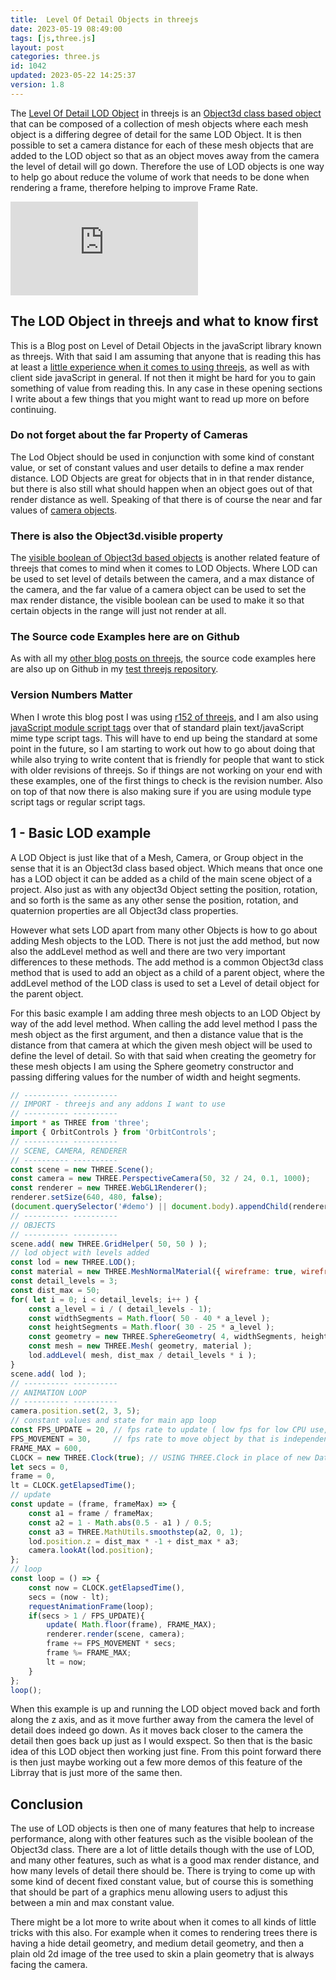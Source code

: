 ```yaml
---
title:  Level Of Detail Objects in threejs
date: 2023-05-19 08:49:00
tags: [js,three.js]
layout: post
categories: three.js
id: 1042
updated: 2023-05-22 14:25:37
version: 1.8
---
```


The [Level Of Detail LOD Object](https://threejs.org/docs/#api/en/objects/LOD) in threejs is an [Object3d class based object](/2018/04/23/threejs-object3d/) that can be composed of a collection of mesh objects where each mesh object is a differing degree of detail for the same LOD Object. It is then possible to set a camera distance for each of these mesh objects that are added to the LOD object so that as an object moves away from the camera the level of detail will go down. Therefore the use of LOD objects is one way to help go about reduce the volume of work that needs to be done when rendering a frame, therefore helping to improve Frame Rate.

<!-- more -->

<iframe class="youtube_video"  src="https://www.youtube.com/embed/6x_BL70_1gk" title="YouTube video player" frameborder="0" allow="accelerometer; autoplay; clipboard-write; encrypted-media; gyroscope; picture-in-picture" allowfullscreen></iframe>


## The LOD Object in threejs and what to know first

This is a Blog post on Level of Detail Objects in the javaScript library known as threejs. With that said I am assuming that anyone that is reading this has at least a [little experience when it comes to using threejs](/2018/04/04/threejs-getting-started/), as well as with client side javaScript in general. If not then it might be hard for you to gain something of value from reading this. In any case in these opening sections I write about a few things that you might want to read up more on before continuing.

### Do not forget about the far Property of Cameras

The Lod Object should be used in conjunction with some kind of constant value, or set of constant values and user details to define a max render distance. LOD Objects are great for objects that in in that render distance, but there is also still what should happen when an object goes out of that render distance as well. Speaking of that there is of course the near and far values of [camera objects](/2018/04/06/threejs-camera/).

### There is also the Object3d.visible property

The [visible boolean of Object3d based objects](/2021/05/24/threejs-object3d-visible/) is another related feature of threejs that comes to mind when it comes to LOD Objects. Where LOD can be used to set level of details between the camera, and a max distance of the camera, and the far value of a camera object can be used to set the max render distance, the visible boolean can be used to make it so that certain objects in the range will just not render at all.

### The Source code Examples here are on Github

As with all my [other blog posts on threejs](/categories/three-js/), the source code examples here are also up on Github in my [test threejs repository](https://github.com/dustinpfister/test_threejs/tree/master/views/forpost/threejs-lod).

### Version Numbers Matter

When I wrote this blog post I was using [r152 of threejs](https://github.com/dustinpfister/test_threejs/blob/master/views/demos/r152/README.md), and I am also using [javaScript module script tags](https://developer.mozilla.org/en-US/docs/Web/JavaScript/Guide/Modules) over that of standard plain text/javaScript mime type script tags. This will have to end up being the standard at some point in the future, so I am starting to work out how to go about doing that while also trying to write content that is friendly for people that want to stick with older revisions of threejs. So if things are not working on your end with these examples, one of the first things to check is the revision number. Also on top of that now there is also making sure if you are using module type script tags or regular script tags.

## 1 - Basic LOD example

A LOD Object is just like that of a Mesh, Camera, or Group object in the sense that it is an Object3d class based object. Which means that once one has a LOD object it can be added as a child of the main scene object of a project. Also just as with any object3d Object setting the position, rotation, and so forth is the same as any other sense the position, rotation, and quaternion properties are all Object3d class properties. 

However what sets LOD apart from many other Objects is how to go about adding Mesh objects to the LOD. There is not just the add method, but now also the addLevel method as well and there are two very important differences to these methods. The add method is a common Object3d class method that is used to add an object as a child of a parent object, where the addLevel method of the LOD class is used to set a Level of detail object for the parent object.

For this basic example I am adding three mesh objects to an LOD Object by way of the add level method. When calling the add level method I pass the mesh object as the first argument, and then a distance value that is the distance from that camera at which the given mesh object will be used to define the level of detail. So with that said when creating the geometry for these mesh objects I am using the Sphere geometry constructor and passing differing values for the number of width and height segments.

```js
// ---------- ----------
// IMPORT - threejs and any addons I want to use
// ---------- ----------
import * as THREE from 'three';
import { OrbitControls } from 'OrbitControls';
// ---------- ----------
// SCENE, CAMERA, RENDERER
// ---------- ----------
const scene = new THREE.Scene();
const camera = new THREE.PerspectiveCamera(50, 32 / 24, 0.1, 1000);
const renderer = new THREE.WebGL1Renderer();
renderer.setSize(640, 480, false);
(document.querySelector('#demo') || document.body).appendChild(renderer.domElement);
// ---------- ----------
// OBJECTS
// ---------- ----------
scene.add( new THREE.GridHelper( 50, 50 ) );
// lod object with levels added
const lod = new THREE.LOD();
const material = new THREE.MeshNormalMaterial({ wireframe: true, wireframeLinewidth: 1 });
const detail_levels = 3;
const dist_max = 50;
for( let i = 0; i < detail_levels; i++ ) {
    const a_level = i / ( detail_levels - 1);
    const widthSegments = Math.floor( 50 - 40 * a_level );
    const heightSegments = Math.floor( 30 - 25 * a_level );
    const geometry = new THREE.SphereGeometry( 4, widthSegments, heightSegments );
    const mesh = new THREE.Mesh( geometry, material );
    lod.addLevel( mesh, dist_max / detail_levels * i );
}
scene.add( lod );
// ---------- ----------
// ANIMATION LOOP
// ---------- ----------
camera.position.set(2, 3, 5);
// constant values and state for main app loop
const FPS_UPDATE = 20, // fps rate to update ( low fps for low CPU use, but choppy video )
FPS_MOVEMENT = 30,     // fps rate to move object by that is independent of frame update rate
FRAME_MAX = 600,
CLOCK = new THREE.Clock(true); // USING THREE.Clock in place of new Date() or Date.now()
let secs = 0,
frame = 0,
lt = CLOCK.getElapsedTime();
// update
const update = (frame, frameMax) => {
    const a1 = frame / frameMax;
    const a2 = 1 - Math.abs(0.5 - a1 ) / 0.5;
    const a3 = THREE.MathUtils.smoothstep(a2, 0, 1);
    lod.position.z = dist_max * -1 + dist_max * a3;
    camera.lookAt(lod.position);
};
// loop
const loop = () => {
    const now = CLOCK.getElapsedTime(),
    secs = (now - lt);
    requestAnimationFrame(loop);
    if(secs > 1 / FPS_UPDATE){
        update( Math.floor(frame), FRAME_MAX);
        renderer.render(scene, camera);
        frame += FPS_MOVEMENT * secs;
        frame %= FRAME_MAX;
        lt = now;
    }
};
loop();
```

When this example is up and running the LOD object moved back and forth along the z axis, and as it move further away from the camera the level of detail does indeed go down. As it moves back closer to the camera the detail then goes back up just as I would exspect. So then that is the basic idea of this LOD object then working just fine. From this point forward there is then just maybe working out a few more demos of this feature of the Librray that is just more of the same then.

## Conclusion

The use of LOD objects is then one of many features that help to increase performance, along with other features such as the visible boolean of the Object3d class. There are a lot of little details though with the use of LOD, and many other features, such as what is a good max render distance, and how many levels of detail there should be. There is trying to come up with some kind of decent fixed constant value, but of course this is something that should be part of a graphics menu allowing users to adjust this between a min and max constant value. 

There might be a lot more to write about when it comes to all kinds of little tricks with this also. For example when it comes to rendering trees there is having a hide detail geometry, and medium detail geometry, and then a plain old 2d image of the tree used to skin a plain geometry that is always facing the camera.
